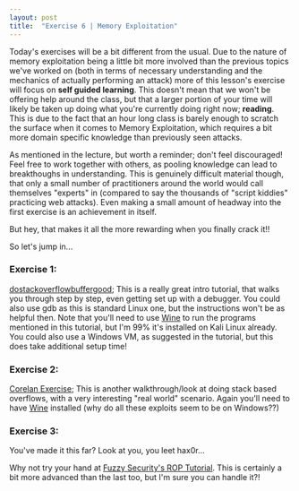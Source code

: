 ```yaml
---
layout: post
title:  "Exercise 6 | Memory Exploitation"
---
```


Today's exercises will be a bit different from the usual. Due to the nature of memory exploitation being a little bit more involved than the previous topics we've worked on (both in terms of necessary understanding and the mechanics of actually performing an attack) more of this lesson's exercise will focus on **self guided learning**. This doesn't mean that we won't be offering help around the class, but that a larger portion of your time will likely be taken up doing what you're currently doing right now; **reading**. This is due to the fact that an hour long class is barely enough to scratch the surface when it comes to Memory Exploitation, which requires a bit more domain specific knowledge than previously seen attacks.

As mentioned in the lecture, but worth a reminder; don't feel discouraged! Feel free to work together with others, as pooling knowledge can lead to breakthoughs in understanding. This is genuinely difficult material though, that only a small number of practitioners around the world would call themselves "experts" in (compared to say the thousands of "script kiddies" practicing web attacks). Even making a small amount of headway into the first exercise is an achievement in itself.

But hey, that makes it all the more rewarding when you finally crack it!!

So let's jump in...

### Exercise 1:

[dostackoverflowbuffergood][DOGOOD]; This is a really great intro tutorial, that walks you through step by step, even getting set up with a debugger. You could also use gdb as this is standard Linux one, but the instructions won't be as helpful then. Note that you'll need to use [Wine][WINE] to run the programs mentioned in this tutorial, but I'm 99% it's installed on Kali Linux already. You could also use a Windows VM, as suggested in the tutorial, but this does take additional setup time!

### Exercise 2:

[Corelan Exercise][CORELAN]; This is another walkthrough/look at doing stack based overflows, with a very interesting "real world" scenario. Again you'll need to have [Wine][WINE] installed (why do all these exploits seem to be on Windows??)

### Exercise 3:

You've made it this far? Look at you, you leet hax0r... 

Why not try your hand at [Fuzzy Security's ROP Tutorial][FUZZY]. This is certainly a bit more advanced than the last too, but I'm sure you can handle it?!

[WINE]: https://www.winehq.org/
[DOGOOD]: https://github.com/justinsteven/dostackbufferoverflowgood/blob/master/dostackbufferoverflowgood_tutorial.md
[CORELAN]: https://www.corelan.be/index.php/2009/07/19/exploit-writing-tutorial-part-1-stack-based-overflows/
[FUZZY]: https://www.fuzzysecurity.com/tutorials/expDev/7.html


